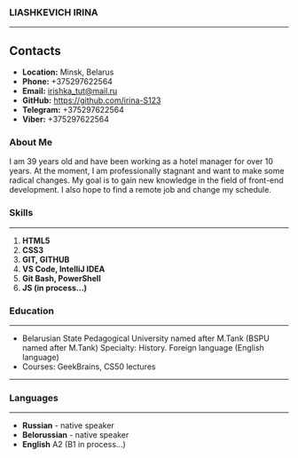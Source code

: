 ### LIASHKEVICH IRINA
---
## Contacts

+ **Location:** Minsk, Belarus
+ **Phone:** +375297622564
+ **Email:** irishka_tut@mail.ru
+ **GitHub:** https://github.com/irina-S123
+ **Telegram:** +375297622564
+ **Viber:** +375297622564

### **About Me**
I am 39 years old and have been working as a hotel manager for over 10 years. At the moment, I am professionally stagnant and want to make some radical changes. My goal is to gain new knowledge in the field of front-end development. I also hope to find a remote job and change my schedule.

### **Skills**
---
1. **HTML5**
1. **CSS3**
1. **GIT, GITHUB**
1. **VS Code, IntelliJ IDEA**
1. **Git Bash, PowerShell**
1. **JS (in process...)**

### **Education**
---
+ Belarusian State Pedagogical University named after M.Tank (BSPU named after M.Tank)
Specialty: History. Foreign language (English language)
+ Courses: GeekBrains, CS50 lectures
---
### **Languages**
---
+ **Russian** - native speaker
+ **Belorussian** - native speaker
+ **English** A2 (B1 in process…)


